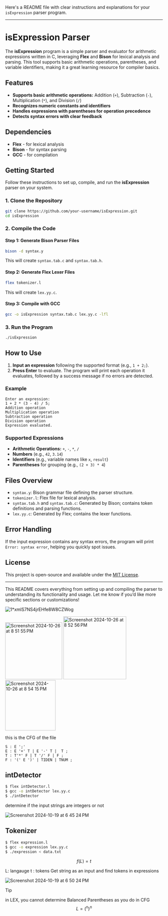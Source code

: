 Here's a README file with clear instructions and explanations for your `isExpression` parser program.

---

# isExpression Parser

The **isExpression** program is a simple parser and evaluator for arithmetic expressions written in C, leveraging **Flex** and **Bison** for lexical analysis and parsing. This tool supports basic arithmetic operations, parentheses, and variable identifiers, making it a great learning resource for compiler basics.

## Features

- **Supports basic arithmetic operations:** Addition (`+`), Subtraction (`-`), Multiplication (`*`), and Division (`/`)
- **Recognizes numeric constants and identifiers**
- **Handles expressions with parentheses for operation precedence**
- **Detects syntax errors with clear feedback**

## Dependencies

- **Flex** - for lexical analysis
- **Bison** - for syntax parsing
- **GCC** - for compilation

## Getting Started

Follow these instructions to set up, compile, and run the **isExpression** parser on your system.

### 1. Clone the Repository

```bash
git clone https://github.com/your-username/isExpression.git
cd isExpression
```

### 2. Compile the Code

#### Step 1: Generate Bison Parser Files

```bash
bison -d syntax.y
```

This will create `syntax.tab.c` and `syntax.tab.h`.

#### Step 2: Generate Flex Lexer Files

```bash
flex tokenizer.l
```

This will create `lex.yy.c`.

#### Step 3: Compile with GCC

```bash
gcc -o isExpression syntax.tab.c lex.yy.c -lfl
```

### 3. Run the Program

```bash
./isExpression
```

## How to Use

1. **Input an expression** following the supported format (e.g., `1 + 2;`).
2. **Press Enter** to evaluate. The program will print each operation it evaluates, followed by a success message if no errors are detected.

### Example

```plaintext
Enter an expression:
1 + 2 * (3 - 4) / 5;
Addition operation
Multiplication operation
Subtraction operation
Division operation
Expression evaluated.
```

### Supported Expressions

- **Arithmetic Operations:** `+`, `-`, `*`, `/`
- **Numbers** (e.g., `42`, `3.14`)
- **Identifiers** (e.g., variable names like `x`, `result`)
- **Parentheses** for grouping (e.g., `(2 + 3) * 4`)

## Files Overview

- `syntax.y`: Bison grammar file defining the parser structure.
- `tokenizer.l`: Flex file for lexical analysis.
- `syntax.tab.h` and `syntax.tab.c`: Generated by Bison; contains token definitions and parsing functions.
- `lex.yy.c`: Generated by Flex; contains the lexer functions.

## Error Handling

If the input expression contains any syntax errors, the program will print `Error: syntax error`, helping you quickly spot issues.

## License

This project is open-source and available under the [MIT License](LICENSE).

--- 

This README covers everything from setting up and compiling the parser to understanding its functionality and usage. Let me know if you’d like more specific sections or customizations!


![1*xmlS7NS4jrEHfe8W8CZWog](https://github.com/user-attachments/assets/156f6086-9ebe-4c52-936e-af4f4bc74c1d)

<img width="182" alt="Screenshot 2024-10-26 at 8 51 55 PM" src="https://github.com/user-attachments/assets/eadd4c77-c642-4bc1-a33f-1c09818aad7a">
<img width="201" alt="Screenshot 2024-10-26 at 8 52 56 PM" src="https://github.com/user-attachments/assets/d8e4d7da-dd19-4830-9164-cdd61393c2c8">
<img width="161" alt="Screenshot 2024-10-26 at 8 54 15 PM" src="https://github.com/user-attachments/assets/fc475d2f-1ee5-4f08-9409-44720ef32558">


this is the CFG of the file 
```ebnf
S : E ';'
E : E '+' T | E '-' T |  T ;
T : T'*' F | T '/' F | F ;
F : '(' E ')' | TIDEN | TNUM ;
```

## intDetector 


```bash
$ flex intDetector.l
$ gcc -o intDetector lex.yy.c
$ ./intDetector
```

determine if the input strings are integers or not


![Screenshot 2024-10-19 at 6 45 24 PM](https://github.com/user-attachments/assets/721546da-8d72-4844-8cbb-6a73a179e43a)


## Tokenizer

```bash
$ flex expression.l
$ gcc -o expression lex.yy.c
$ ./expression < data.txt
```

$$f(L)=t$$

L: langauge 
t : tokens
Get string as an input and find tokens in expressions

![Screenshot 2024-10-19 at 6 50 24 PM](https://github.com/user-attachments/assets/5983f157-b4ce-4ecc-9192-250dc6ee8f6d)

>[!tip]
> in LEX, you cannot determine Balanced Parentheses as you do in CFG
$$L={(^n)^n}$$


